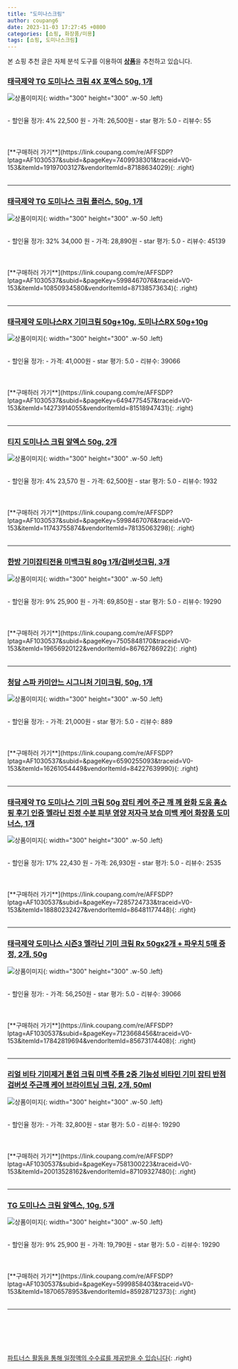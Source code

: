 ```yaml
---
title: "도미나스크림"
author: coupang6
date: 2023-11-03 17:27:45 +0800
categories: [쇼핑, 화장품/미용]
tags: [쇼핑, 도미나스크림]
---
```


본 쇼핑 추천 글은 자체 분석 도구를 이용하여 [**상품**](https://link.coupang.com/a/bao1ui)을 추천하고 있습니다.

### [태극제약 TG 도미나스 크림 4X 포엑스 50g, 1개](https://link.coupang.com/re/AFFSDP?lptag=AF1030537&subid=&pageKey=7409938301&traceid=V0-153&itemId=19197003127&vendorItemId=87188634029)

![상품이미지](https://thumbnail8.coupangcdn.com/thumbnails/remote/230x230ex/image/vendor_inventory/8d47/359e2aa2b848db07c7c6ee956c308203b6155d062ec894c03fa01321d621.jpg){: width="300" height="300" .w-50 .left}


<br>
- 할인율 정가: 4%  22,500   원
- 가격: 26,500원
- star 평가: 5.0
- 리뷰수: 55
<br>
<br>
<br>
<br>
[**구매하러 가기**](https://link.coupang.com/re/AFFSDP?lptag=AF1030537&subid=&pageKey=7409938301&traceid=V0-153&itemId=19197003127&vendorItemId=87188634029){: .right}
<br>
<br>

---

### [태극제약 TG 도미나스 크림 플러스, 50g, 1개](https://link.coupang.com/re/AFFSDP?lptag=AF1030537&subid=&pageKey=5998467076&traceid=V0-153&itemId=10850934580&vendorItemId=87138573634)

![상품이미지](https://thumbnail8.coupangcdn.com/thumbnails/remote/230x230ex/image/vendor_inventory/553e/85e355a43bcce69475497e8429125ff26805df5c84b74193b03aa8ee310f.png){: width="300" height="300" .w-50 .left}


<br>
- 할인율 정가: 32%  34,000   원
- 가격: 28,890원
- star 평가: 5.0
- 리뷰수: 45139
<br>
<br>
<br>
<br>
[**구매하러 가기**](https://link.coupang.com/re/AFFSDP?lptag=AF1030537&subid=&pageKey=5998467076&traceid=V0-153&itemId=10850934580&vendorItemId=87138573634){: .right}
<br>
<br>

---

### [태극제약 도미나스RX 기미크림 50g+10g, 도미나스RX 50g+10g](https://link.coupang.com/re/AFFSDP?lptag=AF1030537&subid=&pageKey=6494775457&traceid=V0-153&itemId=14273914055&vendorItemId=81518947431)

![상품이미지](https://thumbnail10.coupangcdn.com/thumbnails/remote/230x230ex/image/vendor_inventory/956d/d3c0db630899eb29a57f304f526fc84e959aa3f26b961ba9bbb018d4b829.jpg){: width="300" height="300" .w-50 .left}


<br>
- 할인율 정가: 
- 가격: 41,000원
- star 평가: 5.0
- 리뷰수: 39066
<br>
<br>
<br>
<br>
[**구매하러 가기**](https://link.coupang.com/re/AFFSDP?lptag=AF1030537&subid=&pageKey=6494775457&traceid=V0-153&itemId=14273914055&vendorItemId=81518947431){: .right}
<br>
<br>

---

### [티지 도미나스 크림 알엑스 50g, 2개](https://link.coupang.com/re/AFFSDP?lptag=AF1030537&subid=&pageKey=5998467076&traceid=V0-153&itemId=11743755874&vendorItemId=78135063298)

![상품이미지](https://thumbnail6.coupangcdn.com/thumbnails/remote/230x230ex/image/vendor_inventory/f68d/424917680f78cddb198c2dea9293f9e79bba9c147fb4aa6b0aee544cd93f.jpg){: width="300" height="300" .w-50 .left}


<br>
- 할인율 정가: 4%  23,570   원
- 가격: 62,500원
- star 평가: 5.0
- 리뷰수: 1932
<br>
<br>
<br>
<br>
[**구매하러 가기**](https://link.coupang.com/re/AFFSDP?lptag=AF1030537&subid=&pageKey=5998467076&traceid=V0-153&itemId=11743755874&vendorItemId=78135063298){: .right}
<br>
<br>

---

### [한방 기미잡티전용 미백크림 80g 1개/검버섯크림, 3개](https://link.coupang.com/re/AFFSDP?lptag=AF1030537&subid=&pageKey=7505848170&traceid=V0-153&itemId=19656920122&vendorItemId=86762786922)

![상품이미지](https://thumbnail6.coupangcdn.com/thumbnails/remote/230x230ex/image/vendor_inventory/94eb/39de2b351871c117bf39d97e09db4a047ddb458f4f54b698f08ba8d0f82b.jpg){: width="300" height="300" .w-50 .left}


<br>
- 할인율 정가: 9%  25,900   원
- 가격: 69,850원
- star 평가: 5.0
- 리뷰수: 19290
<br>
<br>
<br>
<br>
[**구매하러 가기**](https://link.coupang.com/re/AFFSDP?lptag=AF1030537&subid=&pageKey=7505848170&traceid=V0-153&itemId=19656920122&vendorItemId=86762786922){: .right}
<br>
<br>

---

### [청담 스파 카미안느 시그니처 기미크림, 50g, 1개](https://link.coupang.com/re/AFFSDP?lptag=AF1030537&subid=&pageKey=6590255093&traceid=V0-153&itemId=16261054449&vendorItemId=84227639990)

![상품이미지](https://thumbnail10.coupangcdn.com/thumbnails/remote/230x230ex/image/vendor_inventory/9e37/3ae9d08b4e4ed0d2410752b4efed0a9be1b40163ab46d384498b78ed3d0f.jpg){: width="300" height="300" .w-50 .left}


<br>
- 할인율 정가: 
- 가격: 21,000원
- star 평가: 5.0
- 리뷰수: 889
<br>
<br>
<br>
<br>
[**구매하러 가기**](https://link.coupang.com/re/AFFSDP?lptag=AF1030537&subid=&pageKey=6590255093&traceid=V0-153&itemId=16261054449&vendorItemId=84227639990){: .right}
<br>
<br>

---

### [태극제약 TG 도미나스 기미 크림 50g 잡티 케어 주근 깨 께 완화 도움 홈쇼핑 후기 인증 멜라닌 진정 수분 피부 영양 저자극 보습 미백 케어 화장품 도미너스, 1개](https://link.coupang.com/re/AFFSDP?lptag=AF1030537&subid=&pageKey=7285724733&traceid=V0-153&itemId=18880232427&vendorItemId=86481177448)

![상품이미지](https://thumbnail6.coupangcdn.com/thumbnails/remote/230x230ex/image/vendor_inventory/7103/abe7256dd167903587d5a31d31a1b355d3f6a2377b74363e80f90cc246d4.jpg){: width="300" height="300" .w-50 .left}


<br>
- 할인율 정가: 17%  22,430   원
- 가격: 26,930원
- star 평가: 5.0
- 리뷰수: 2535
<br>
<br>
<br>
<br>
[**구매하러 가기**](https://link.coupang.com/re/AFFSDP?lptag=AF1030537&subid=&pageKey=7285724733&traceid=V0-153&itemId=18880232427&vendorItemId=86481177448){: .right}
<br>
<br>

---

### [태극제약 도미나스 시즌3 멜라닌 기미 크림 Rx 50gx2개 + 파우치 5매 증정, 2개, 50g](https://link.coupang.com/re/AFFSDP?lptag=AF1030537&subid=&pageKey=7123668456&traceid=V0-153&itemId=17842819694&vendorItemId=85673174408)

![상품이미지](https://thumbnail8.coupangcdn.com/thumbnails/remote/230x230ex/image/vendor_inventory/3ad9/f7c609d92c8f96bb52d769db482a1ece9ff6ae56fcd6a28d837b7d18116e.jpg){: width="300" height="300" .w-50 .left}


<br>
- 할인율 정가: 
- 가격: 56,250원
- star 평가: 5.0
- 리뷰수: 39066
<br>
<br>
<br>
<br>
[**구매하러 가기**](https://link.coupang.com/re/AFFSDP?lptag=AF1030537&subid=&pageKey=7123668456&traceid=V0-153&itemId=17842819694&vendorItemId=85673174408){: .right}
<br>
<br>

---

### [리얼 비타 기미제거 톤업 크림 미백 주름 2중 기능성 비타민 기미 잡티 반점 검버섯 주근깨 케어 브라이트닝 크림, 2개, 50ml](https://link.coupang.com/re/AFFSDP?lptag=AF1030537&subid=&pageKey=7581300223&traceid=V0-153&itemId=20013528162&vendorItemId=87109327480)

![상품이미지](https://thumbnail7.coupangcdn.com/thumbnails/remote/230x230ex/image/vendor_inventory/f8ac/c30f9dc6ef45522f036ddbbc3c953db85bc405076d6a3b8142048950097d.jpg){: width="300" height="300" .w-50 .left}


<br>
- 할인율 정가: 
- 가격: 32,800원
- star 평가: 5.0
- 리뷰수: 19290
<br>
<br>
<br>
<br>
[**구매하러 가기**](https://link.coupang.com/re/AFFSDP?lptag=AF1030537&subid=&pageKey=7581300223&traceid=V0-153&itemId=20013528162&vendorItemId=87109327480){: .right}
<br>
<br>

---

### [TG 도미나스 크림 알엑스, 10g, 5개](https://link.coupang.com/re/AFFSDP?lptag=AF1030537&subid=&pageKey=5999858403&traceid=V0-153&itemId=18706578953&vendorItemId=85928712373)

![상품이미지](https://thumbnail8.coupangcdn.com/thumbnails/remote/230x230ex/image/vendor_inventory/dad7/abe7f7e789b86b77d8c03b6b4a83a27d7bcc0be5d5dc6230045e7e2b366f.jpg){: width="300" height="300" .w-50 .left}


<br>
- 할인율 정가: 9%  25,900   원
- 가격: 19,790원
- star 평가: 5.0
- 리뷰수: 19290
<br>
<br>
<br>
<br>
[**구매하러 가기**](https://link.coupang.com/re/AFFSDP?lptag=AF1030537&subid=&pageKey=5999858403&traceid=V0-153&itemId=18706578953&vendorItemId=85928712373){: .right}
<br>
<br>

---
<br><br><br><br><br> [파트너스 활동을 통해 일정액의 수수료를 제공받을 수 있습니다](https://link.coupang.com/a/bao1ui){: .right}